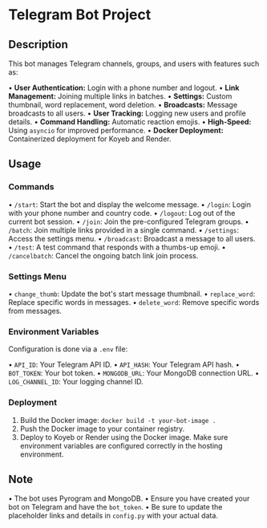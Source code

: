 # Telegram Bot Project

## Description

This bot manages Telegram channels, groups, and users with features such as:

•   **User Authentication:** Login with a phone number and logout.
•   **Link Management:** Joining multiple links in batches.
•   **Settings:** Custom thumbnail, word replacement, word deletion.
•   **Broadcasts:** Message broadcasts to all users.
•   **User Tracking:** Logging new users and profile details.
•   **Command Handling:** Automatic reaction emojis.
•   **High-Speed:** Using `asyncio` for improved performance.
•   **Docker Deployment:** Containerized deployment for Koyeb and Render.

## Usage

### Commands

•   `/start`: Start the bot and display the welcome message.
•   `/login`: Login with your phone number and country code.
•   `/logout`: Log out of the current bot session.
•   `/join`: Join the pre-configured Telegram groups.
•   `/batch`: Join multiple links provided in a single command.
•   `/settings`: Access the settings menu.
•   `/broadcast`: Broadcast a message to all users.
•   `/test`: A test command that responds with a thumbs-up emoji.
•   `/cancelbatch`: Cancel the ongoing batch link join process.

### Settings Menu

•   `change_thumb`: Update the bot's start message thumbnail.
•   `replace_word`: Replace specific words in messages.
•   `delete_word`: Remove specific words from messages.

### Environment Variables

Configuration is done via a `.env` file:

•   `API_ID`: Your Telegram API ID.
•   `API_HASH`: Your Telegram API hash.
•   `BOT_TOKEN`: Your bot token.
•   `MONGODB_URL`: Your MongoDB connection URL.
•   `LOG_CHANNEL_ID`: Your logging channel ID.

### Deployment

1.  Build the Docker image: `docker build -t your-bot-image .`
2.  Push the Docker image to your container registry.
3.  Deploy to Koyeb or Render using the Docker image. Make sure environment variables are configured correctly in the hosting environment.

## Note

•   The bot uses Pyrogram and MongoDB.
•   Ensure you have created your bot on Telegram and have the `bot_token`.
•   Be sure to update the placeholder links and details in `config.py` with your actual data.
